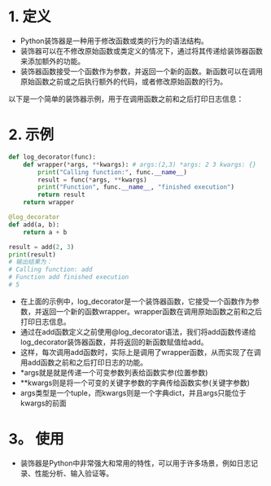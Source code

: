 # 1. 定义
* Python装饰器是一种用于修改函数或类的行为的语法结构。
* 装饰器可以在不修改原始函数或类定义的情况下，通过将其传递给装饰器函数来添加额外的功能。
* 装饰器函数接受一个函数作为参数，并返回一个新的函数。新函数可以在调用原始函数之前或之后执行额外的代码，或者修改原始函数的行为。


以下是一个简单的装饰器示例，用于在调用函数之前和之后打印日志信息：
# 2. 示例
```python
def log_decorator(func):
    def wrapper(*args, **kwargs): # args:(2,3) *args: 2 3 kwargs: {}
        print("Calling function:", func.__name__)
        result = func(*args, **kwargs)
        print("Function", func.__name__, "finished execution")
        return result
    return wrapper

@log_decorator
def add(a, b):
    return a + b

result = add(2, 3)
print(result)
# 输出结果为：
# Calling function: add
# Function add finished execution
# 5
```
* 在上面的示例中，log_decorator是一个装饰器函数，它接受一个函数作为参数，并返回一个新的函数wrapper。wrapper函数在调用原始函数之前和之后打印日志信息。
* 通过在add函数定义之前使用@log_decorator语法，我们将add函数传递给log_decorator装饰器函数，并将返回的新函数赋值给add。
* 这样，每次调用add函数时，实际上是调用了wrapper函数，从而实现了在调用add函数之前和之后打印日志的功能。
* *args就是就是传递一个可变参数列表给函数实参(位置参数)
* **kwargs则是将一个可变的关键字参数的字典传给函数实参(关键字参数)
* args类型是一个tuple，而kwargs则是一个字典dict，并且args只能位于kwargs的前面
# 3。 使用
* 装饰器是Python中非常强大和常用的特性，可以用于许多场景，例如日志记录、性能分析、输入验证等。